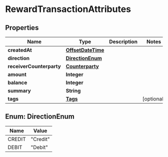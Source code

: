 # RewardTransactionAttributes

## Properties
Name | Type | Description | Notes
------------ | ------------- | ------------- | -------------
**createdAt** | [**OffsetDateTime**](OffsetDateTime.md) |  | 
**direction** | [**DirectionEnum**](#DirectionEnum) |  | 
**receiverCounterparty** | [**Counterparty**](Counterparty.md) |  | 
**amount** | **Integer** |  | 
**balance** | **Integer** |  | 
**summary** | **String** |  | 
**tags** | [**Tags**](Tags.md) |  |  [optional]

<a name="DirectionEnum"></a>
## Enum: DirectionEnum
Name | Value
---- | -----
CREDIT | &quot;Credit&quot;
DEBIT | &quot;Debit&quot;
